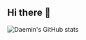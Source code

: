 ## Hi there 👋

<!--
**Andaemin/Andaemin** is a ✨ _special_ ✨ repository because its `README.md` (this file) appears on your GitHub profile.

Here are some ideas to get you started:

- 🔭 I’m currently working on ...
- 🌱 I’m currently learning ...
- 👯 I’m looking to collaborate on ...
- 🤔 I’m looking for help with ...
- 💬 Ask me about ...
- 📫 How to reach me: ...
- 😄 Pronouns: ...
- ⚡ Fun fact: ...
-->


![Daemin's GitHub stats](https://github-readme-stats.vercel.app/api?username=Andaemin&show_icons=true&theme=algolia&locale=kr&custom_title=Cream_Nayeon%20깃허브%20스텟!&)
